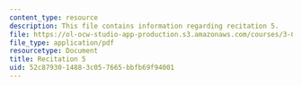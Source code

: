```yaml
---
content_type: resource
description: This file contains information regarding recitation 5.
file: https://ol-ocw-studio-app-production.s3.amazonaws.com/courses/3-024-electronic-optical-and-magnetic-properties-of-materials-spring-2013/52c8793014883c057665bbfb69f94001_MIT3_024S13_2012rec5.pdf
file_type: application/pdf
resourcetype: Document
title: Recitation 5
uid: 52c87930-1488-3c05-7665-bbfb69f94001
---
```

